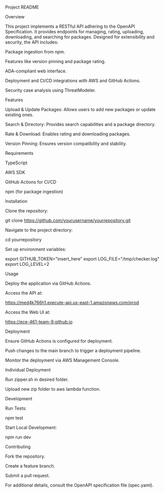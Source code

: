 Project README

Overview

This project implements a RESTful API adhering to the OpenAPI Specification. It provides endpoints for managing, rating, uploading, downloading, and searching for packages. Designed for extensibility and security, the API includes:

Package ingestion from npm.

Features like version pinning and package rating.

ADA-compliant web interface.

Deployment and CI/CD integrations with AWS and GitHub Actions.

Security case analysis using ThreatModeler.

Features

Upload & Update Packages: Allows users to add new packages or update existing ones.

Search & Directory: Provides search capabilities and a package directory.

Rate & Download: Enables rating and downloading packages.

Version Pinning: Ensures version compatibility and stability.

Requirements

TypeScript

AWS SDK

GitHub Actions for CI/CD

npm (for package ingestion)

Installation

Clone the repository:

git clone https://github.com/yourusername/yourrepository.git

Navigate to the project directory:

cd yourrepository

Set up environment variables:

export GITHUB_TOKEN="insert_here"
export LOG_FILE="/tmp/checker.log"
export LOG_LEVEL=2

Usage

Deploy the application via GitHub Actions.

Access the API at:

https://med4k766h1.execute-api.us-east-1.amazonaws.com/prod

Access the Web UI at:

https://ece-461-team-9.github.io

Deployment

Ensure GitHub Actions is configured for deployment.

Push changes to the main branch to trigger a deployment pipeline.

Monitor the deployment via AWS Management Console.

Individual Deployment

Run zipper.sh in desired folder.

Upload new zip folder to aws lambda function.

Development

Run Tests:

npm test

Start Local Development:

npm run dev

Contributing

Fork the repository.

Create a feature branch.

Submit a pull request.

For additional details, consult the OpenAPI specification file (spec.yaml).
